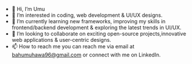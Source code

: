 - 👋 Hi, I’m Umu
- 👀 I’m interested in coding, web development & UI/UX designs.
- 🌱 I’m currently learning new frameworks, improving my skills in frontend/backend development & exploring the latest trends in UI/UX.
- 💞️ I’m looking to collaborate on exciting open-source projects,innovative web applications & user-centric designs.
- 📫 How to reach me you can reach me via email at bahumuhawa96@gmail.com or connect with me on LinkedIn.

<!---
bahumuhawa/bahumuhawa is a ✨ special ✨ repository because its `README.md` (this file) appears on your GitHub profile.
You can click the Preview link to take a look at your changes.
--->
